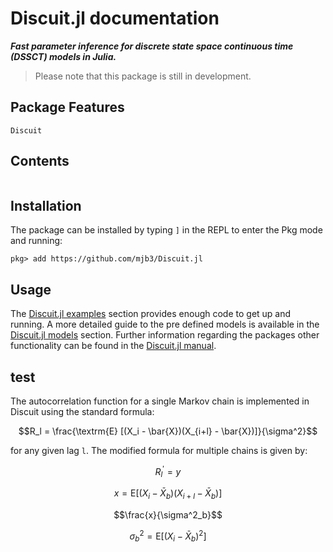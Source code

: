 # Discuit.jl documentation

***Fast parameter inference for discrete state space continuous time (DSSCT) models in Julia.***

> Please note that this package is still in development.

## Package Features

```@docs
Discuit
```

## Contents

```@contents
```

## Installation

The package can be installed by typing `]` in the REPL to enter the Pkg mode and running:

```
pkg> add https://github.com/mjb3/Discuit.jl
```

## Usage

The [Discuit.jl examples](@ref) section provides enough code to get up and running. A more detailed guide to the pre defined models is available in the [Discuit.jl models](@ref) section. Further information regarding the packages other functionality can be found in the [Discuit.jl manual](@ref).

## test

The autocorrelation function for a single Markov chain is implemented in Discuit using the standard formula:

```math
R_l  = \frac{\textrm{E} [(X_i - \bar{X})(X_{i+l} - \bar{X})]}{\sigma^2}
```

for any given lag `l`. The modified formula for multiple chains is given by:

```math
R^{\prime}_l = y
```

```math
x = \textrm{E} [(X_i - \bar{X}_b)(X_{i+l} - \bar{X}_b)]
```

```math
\frac{x}{\sigma^2_b}
```

```math
\sigma^2_b = \textrm{E} [(X_i - \bar{X}_b)^2]
```
